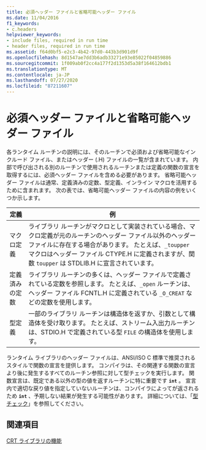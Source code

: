 ```yaml
---
title: 必須ヘッダー ファイルと省略可能ヘッダー ファイル
ms.date: 11/04/2016
f1_keywords:
- c.headers
helpviewer_keywords:
- include files, required in run time
- header files, required in run time
ms.assetid: f64d0bf5-e2c3-4b42-97d0-443b3d901d9f
ms.openlocfilehash: 8d1547ae7dd3b6adb33271e93e85022f04859886
ms.sourcegitcommit: 1f009ab0f2cc4a177f2d1353d5a38f164612bdb1
ms.translationtype: MT
ms.contentlocale: ja-JP
ms.lasthandoff: 07/27/2020
ms.locfileid: "87211607"
---
```

# <a name="required-and-optional-header-files"></a>必須ヘッダー ファイルと省略可能ヘッダー ファイル

各ランタイム ルーチンの説明には、そのルーチンで必須および省略可能なインクルード ファイル、またはヘッダー (.H) ファイルの一覧が含まれています。 内部で呼び出される別のルーチンで使用されるルーチンまたは定義の関数の宣言を取得するには、必須ヘッダー ファイルを含める必要があります。 省略可能ヘッダー ファイルは通常、定義済みの定数、型定義、インライン マクロを活用するために含まれます。 次の表では、省略可能ヘッダー ファイルの内容の例をいくつか示します。

|定義|例|
|----------------|-------------|
|マクロ定義|ライブラリ ルーチンがマクロとして実装されている場合、マクロ定義が元のルーチンのヘッダー ファイル以外のヘッダー ファイルに存在する場合があります。 たとえば、`_toupper` マクロはヘッダー ファイル CTYPE.H に定義されますが、関数 `toupper` は STDLIB.H に宣言されています。|
|定義済みの定数|ライブラリ ルーチンの多くは、ヘッダー ファイルで定義されている定数を参照します。 たとえば、`_open` ルーチンは、ヘッダー ファイル FCNTL.H に定義されている `_O_CREAT` などの定数を使用します。|
|型定義|一部のライブラリ ルーチンは構造体を返すか、引数として構造体を受け取ります。 たとえば、ストリーム入出力ルーチンは、STDIO.H で定義されている型 `FILE` の構造体を使用します。|

ランタイム ライブラリのヘッダー ファイルは、ANSI/ISO C 標準で推奨されるスタイルで関数の宣言を提供します。 コンパイラは、その関連する関数の宣言より後に発生するすべてのルーチン参照に対して型チェックを実行します。 関数宣言は、既定である以外の型の値を返すルーチンに特に重要です **`int`** 。 宣言内で適切な戻り値を指定していないルーチンは、コンパイラによってが返されるため **`int`** 、予期しない結果が発生する可能性があります。 詳細については、「[型チェック](../c-runtime-library/type-checking-crt.md)」を参照してください。

## <a name="see-also"></a>関連項目

[CRT ライブラリの機能](../c-runtime-library/crt-library-features.md)

